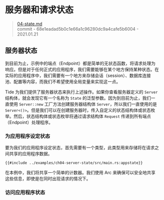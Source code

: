 # 服务器和请求状态

> [04-state.md](https://github.com/http-rs/tide-book/blob/main/src/04-state.md)
> <br />
> commit - 68e1eadad5b0c1e66a1c96280dc9a4cafe5b6004 - 2021.01.21

## 服务器状态

到目前为止，示例中的端点（Endpoint）都是简单的无状态函数，将请求处理为响应。但是对于任何正式的应用程序，我们需要能够在某个地方保持某种状态。在实际的应用程序中，我们需要有一个地方来存储会话（session）、数据库连接池、配置等内容，而我们不希望使用全局变量来实现这一点。

Tide 为我们提供了服务器状态来执行上述操作。如果你查看服务器定义的 `Server` 结构体，就会发现它有一个名称为 `State` 的泛型参数。因为到目前为止，我们一直使用 `Server::new` 工厂方法创建服务器结构体 `Server`，所以我们一直使用的是 `Server<()>`。但是我们可以在创建服务器时，传入自定义的状态结构体或状态枚举。然后，状态结构体或状态枚举将通过请求结构体 `Request` 传递到所有端点（Endpoint）处理程序。

### 为应用程序设定状态

要为我们的应用程序设定状态，首先需要有一个类型，此类型用来存储将在请求之间共享的应用程序数据。

```rust,ignore
{{#include ../examples/ch04-server-state/src/main.rs:appstate}}
```

在本例中，我们将共享一个简单的计数器。我们使用 Arc<AtomicU32> 来确保可以安全地共享这些信息，即使是在同时出现请求的情况下。

### 访问应用程序状态
